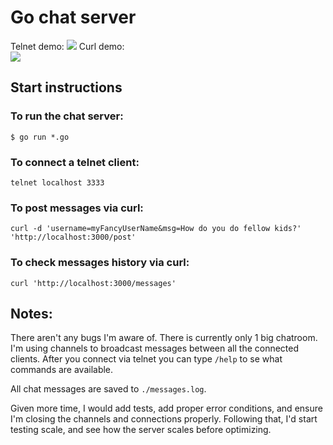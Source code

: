 # Go chat server 

Telnet demo:
![](https://raw.github.com/jamischarles/github-org-browser/master/screenshots/go_server_demo_telnet.gif)
Curl demo:  
![](https://raw.github.com/jamischarles/github-org-browser/master/screenshots/go_server_demo_curl.gif)

## Start instructions
### To run the chat server:
`$ go run *.go`

### To connect a telnet client:
`telnet localhost 3333`

### To post messages via curl:
`curl -d 'username=myFancyUserName&msg=How do you do fellow kids?' 'http://localhost:3000/post'`

### To check messages history via curl:
`curl 'http://localhost:3000/messages'`


## Notes:
There aren't any bugs I'm aware of. There is currently only 1 big chatroom. I'm using channels to broadcast messages between all the connected clients. After you connect via telnet you can type `/help` to se what commands are available.

All chat messages are saved to `./messages.log`.

Given more time, I would add tests, add proper error conditions, and ensure I'm closing the channels and connections properly. Following that, I'd start testing scale, and see how the server scales before optimizing.  
